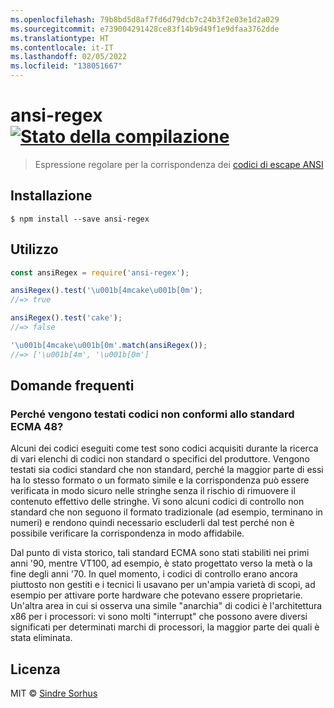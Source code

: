 ```yaml
---
ms.openlocfilehash: 79b8bd5d8af7fd6d79dcb7c24b3f2e03e1d2a029
ms.sourcegitcommit: e739004291428ce83f14b9d49f1e9dfaa3762dde
ms.translationtype: HT
ms.contentlocale: it-IT
ms.lasthandoff: 02/05/2022
ms.locfileid: "138051667"
---
```

# <a name="ansi-regex-build-statushttpstravis-ciorgchalkansi-regex"></a>ansi-regex [![Stato della compilazione](https://travis-ci.org/chalk/ansi-regex.svg?branch=master)](https://travis-ci.org/chalk/ansi-regex)

> Espressione regolare per la corrispondenza dei [codici di escape ANSI](http://en.wikipedia.org/wiki/ANSI_escape_code)


## <a name="install"></a>Installazione

```
$ npm install --save ansi-regex
```


## <a name="usage"></a>Utilizzo

```js
const ansiRegex = require('ansi-regex');

ansiRegex().test('\u001b[4mcake\u001b[0m');
//=> true

ansiRegex().test('cake');
//=> false

'\u001b[4mcake\u001b[0m'.match(ansiRegex());
//=> ['\u001b[4m', '\u001b[0m']
```

## <a name="faq"></a>Domande frequenti

### <a name="why-do-you-test-for-codes-not-in-the-ecma-48-standard"></a>Perché vengono testati codici non conformi allo standard ECMA 48?

Alcuni dei codici eseguiti come test sono codici acquisiti durante la ricerca di vari elenchi di codici non standard o specifici del produttore. Vengono testati sia codici standard che non standard, perché la maggior parte di essi ha lo stesso formato o un formato simile e la corrispondenza può essere verificata in modo sicuro nelle stringhe senza il rischio di rimuovere il contenuto effettivo delle stringhe. Vi sono alcuni codici di controllo non standard che non seguono il formato tradizionale (ad esempio, terminano in numeri) e rendono quindi necessario escluderli dal test perché non è possibile verificare la corrispondenza in modo affidabile.

Dal punto di vista storico, tali standard ECMA sono stati stabiliti nei primi anni '90, mentre VT100, ad esempio, è stato progettato verso la metà o la fine degli anni '70. In quel momento, i codici di controllo erano ancora piuttosto non gestiti e i tecnici li usavano per un'ampia varietà di scopi, ad esempio per attivare porte hardware che potevano essere proprietarie. Un'altra area in cui si osserva una simile "anarchia" di codici è l'architettura x86 per i processori: vi sono molti "interrupt" che possono avere diversi significati per determinati marchi di processori, la maggior parte dei quali è stata eliminata.


## <a name="license"></a>Licenza

MIT © [Sindre Sorhus](http://sindresorhus.com)
